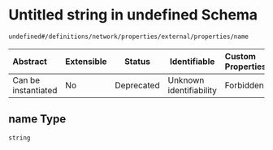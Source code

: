 # Untitled string in undefined Schema

```txt
undefined#/definitions/network/properties/external/properties/name
```




| Abstract            | Extensible | Status     | Identifiable            | Custom Properties | Additional Properties | Access Restrictions | Defined In                                                                  |
| :------------------ | ---------- | ---------- | ----------------------- | :---------------- | --------------------- | ------------------- | --------------------------------------------------------------------------- |
| Can be instantiated | No         | Deprecated | Unknown identifiability | Forbidden         | Allowed               | none                | [config_schema_v3.9.json\*](config_schema_v3.9.json "open original schema") |

## name Type

`string`
